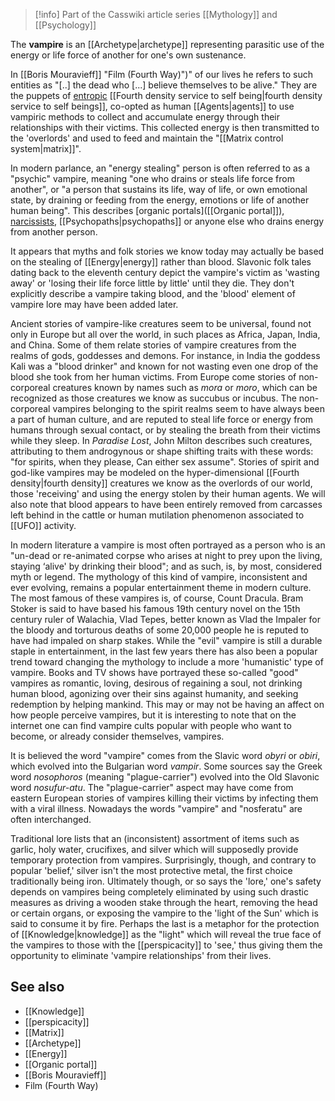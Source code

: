 
> [!info] Part of the Casswiki article series [[Mythology]] and [[Psychology]]

The **vampire** is an [[Archetype|archetype]] representing parasitic use of the energy or life force of another for one's own sustenance.

In [[Boris Mouravieff]] "Film (Fourth Way)")" of our lives he refers to such entities as "\[..\] the dead who \[...\] believe themselves to be alive." They are the puppets of [entropic]([[Entropy]]) [[Fourth density service to self being|fourth density service to self beings]], co-opted as human [[Agents|agents]] to use vampiric methods to collect and accumulate energy through their relationships with their victims. This collected energy is then transmitted to the 'overlords' and used to feed and maintain the "[[Matrix control system|matrix]]".

In modern parlance, an "energy stealing" person is often referred to as a "psychic" vampire, meaning "one who drains or steals life force from another", or "a person that sustains its life, way of life, or own emotional state, by draining or feeding from the energy, emotions or life of another human being". This describes [organic portals]([[Organic portal]]), [narcissists]([[Narcissism]]), [[Psychopaths|psychopaths]] or anyone else who drains energy from another person.

It appears that myths and folk stories we know today may actually be based on the stealing of [[Energy|energy]] rather than blood. Slavonic folk tales dating back to the eleventh century depict the vampire's victim as 'wasting away' or 'losing their life force little by little' until they die. They don't explicitly describe a vampire taking blood, and the 'blood' element of vampire lore may have been added later.

Ancient stories of vampire-like creatures seem to be universal, found not only in Europe but all over the world, in such places as Africa, Japan, India, and China. Some of them relate stories of vampire creatures from the realms of gods, goddesses and demons. For instance, in India the goddess Kali was a "blood drinker" and known for not wasting even one drop of the blood she took from her human victims. From Europe come stories of non-corporeal creatures known by names such as _mora_ or _moro_, which can be recognized as those creatures we know as succubus or incubus. The non-corporeal vampires belonging to the spirit realms seem to have always been a part of human culture, and are reputed to steal life force or energy from humans through sexual contact, or by stealing the breath from their victims while they sleep. In _Paradise Lost_, John Milton describes such creatures, attributing to them androgynous or shape shifting traits with these words: "for spirits, when they please, Can either sex assume". Stories of spirit and god-like vampires may be modeled on the hyper-dimensional [[Fourth density|fourth density]] creatures we know as the overlords of our world, those 'receiving' and using the energy stolen by their human agents. We will also note that blood appears to have been entirely removed from carcasses left behind in the cattle or human mutilation phenomenon associated to [[UFO]] activity.

In modern literature a vampire is most often portrayed as a person who is an "un-dead or re-animated corpse who arises at night to prey upon the living, staying ‘alive' by drinking their blood"; and as such, is, by most, considered myth or legend. The mythology of this kind of vampire, inconsistent and ever evolving, remains a popular entertainment theme in modern culture. The most famous of these vampires is, of course, Count Dracula. Bram Stoker is said to have based his famous 19th century novel on the 15th century ruler of Walachia, Vlad Tepes, better known as Vlad the Impaler for the bloody and torturous deaths of some 20,000 people he is reputed to have had impaled on sharp stakes. While the "evil" vampire is still a durable staple in entertainment, in the last few years there has also been a popular trend toward changing the mythology to include a more 'humanistic' type of vampire. Books and TV shows have portrayed these so-called "good" vampires as romantic, loving, desirous of regaining a soul, not drinking human blood, agonizing over their sins against humanity, and seeking redemption by helping mankind. This may or may not be having an affect on how people perceive vampires, but it is interesting to note that on the internet one can find vampire cults popular with people who want to become, or already consider themselves, vampires.

It is believed the word "vampire" comes from the Slavic word _obyri_ or _obiri_, which evolved into the Bulgarian word _vampir_. Some sources say the Greek word _nosophoros_ (meaning "plague-carrier") evolved into the Old Slavonic word _nosufur-atu_. The "plague-carrier" aspect may have come from eastern European stories of vampires killing their victims by infecting them with a viral illness. Nowadays the words "vampire" and "nosferatu" are often interchanged.

Traditional lore lists that an (inconsistent) assortment of items such as garlic, holy water, crucifixes, and silver which will supposedly provide temporary protection from vampires. Surprisingly, though, and contrary to popular 'belief,' silver isn't the most protective metal, the first choice traditionally being iron. Ultimately though, or so says the 'lore,' one's safety depends on vampires being completely eliminated by using such drastic measures as driving a wooden stake through the heart, removing the head or certain organs, or exposing the vampire to the 'light of the Sun' which is said to consume it by fire. Perhaps the last is a metaphor for the protection of [[Knowledge|knowledge]] as the "light" which will reveal the true face of the vampires to those with the [[perspicacity]] to 'see,' thus giving them the opportunity to eliminate 'vampire relationships' from their lives.

See also
--------

*   [[Knowledge]]
*   [[perspicacity]]
*   [[Matrix]]
*   [[Archetype]]
*   [[Energy]]
*   [[Organic portal]]
*   [[Boris Mouravieff]]
*   Film (Fourth Way)